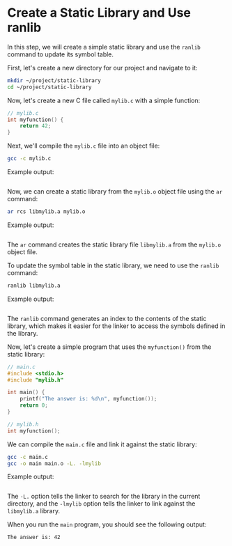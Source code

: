 # Create a Static Library and Use ranlib

In this step, we will create a simple static library and use the `ranlib` command to update its symbol table.

First, let's create a new directory for our project and navigate to it:

```bash
mkdir ~/project/static-library
cd ~/project/static-library
```

Now, let's create a new C file called `mylib.c` with a simple function:

```c
// mylib.c
int myfunction() {
    return 42;
}
```

Next, we'll compile the `mylib.c` file into an object file:

```bash
gcc -c mylib.c
```

Example output:

```

```

Now, we can create a static library from the `mylib.o` object file using the `ar` command:

```bash
ar rcs libmylib.a mylib.o
```

Example output:

```

```

The `ar` command creates the static library file `libmylib.a` from the `mylib.o` object file.

To update the symbol table in the static library, we need to use the `ranlib` command:

```bash
ranlib libmylib.a
```

Example output:

```

```

The `ranlib` command generates an index to the contents of the static library, which makes it easier for the linker to access the symbols defined in the library.

Now, let's create a simple program that uses the `myfunction()` from the static library:

```c
// main.c
#include <stdio.h>
#include "mylib.h"

int main() {
    printf("The answer is: %d\n", myfunction());
    return 0;
}
```

```c
// mylib.h
int myfunction();
```

We can compile the `main.c` file and link it against the static library:

```bash
gcc -c main.c
gcc -o main main.o -L. -lmylib
```

Example output:

```

```

The `-L.` option tells the linker to search for the library in the current directory, and the `-lmylib` option tells the linker to link against the `libmylib.a` library.

When you run the `main` program, you should see the following output:

```
The answer is: 42
```
